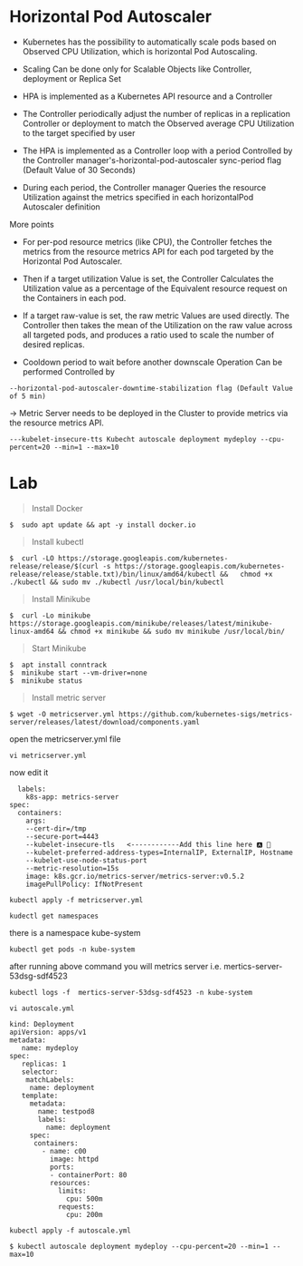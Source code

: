 # Horizontal Pod Autoscaler

- Kubernetes has the possibility to automatically scale pods based on Observed CPU Utilization, which is horizontal Pod Autoscaling.

- Scaling Can be done only for Scalable Objects like Controller, deployment or Replica Set

- HPA is implemented as a Kubernetes API resource and a Controller

- The Controller periodically adjust the number of replicas in a replication Controller or deployment to match the Observed average CPU Utilization to the target specified by user

- The HPA is implemented as a Controller loop with a period Controlled by the Controller manager's-horizontal-pod-autoscaler sync-period flag (Default Value of 30 Seconds)

- During each period, the Controller manager Queries the resource Utilization against the metrics specified in each horizontalPod Autoscaler definition


More points

- For per-pod resource metrics (like CPU), the Controller fetches the metrics from the resource metrics API for each pod targeted by the Horizontal Pod Autoscaler.

-  Then if a target utilization Value is set, the Controller Calculates the Utilization value as a percentage of the Equivalent resource request on the Containers in each pod. 

- If a target raw-value is set, the raw metric Values are used directly. The Controller then takes the mean of the Utilization on the raw value across all targeted pods, and produces a ratio used to scale the number of desired replicas. 

- Cooldown period to wait before another downscale Operation Can be performed Controlled by 

```
--horizontal-pod-autoscaler-downtime-stabilization flag (Default Value of 5 min) 
```

→ Metric Server needs to be deployed in the Cluster to provide metrics via the resource metrics API. 

```
---kubelet-insecure-tts Kubecht autoscale deployment mydeploy --cpu-percent=20 --min=1 --max=10
```


# Lab
> Install Docker
```
$  sudo apt update && apt -y install docker.io
```

> Install kubectl
```
$  curl -LO https://storage.googleapis.com/kubernetes-release/release/$(curl -s https://storage.googleapis.com/kubernetes-release/release/stable.txt)/bin/linux/amd64/kubectl &&   chmod +x ./kubectl && sudo mv ./kubectl /usr/local/bin/kubectl
```

> Install Minikube
```
$  curl -Lo minikube https://storage.googleapis.com/minikube/releases/latest/minikube-linux-amd64 && chmod +x minikube && sudo mv minikube /usr/local/bin/
```

> Start Minikube
```
$  apt install conntrack
$  minikube start --vm-driver=none
$  minikube status
```

> Install metric server

```
$ wget -O metricserver.yml https://github.com/kubernetes-sigs/metrics-server/releases/latest/download/components.yaml
```

open the metricserver.yml file

```
vi metricserver.yml
```

now edit it

```
  labels: 
    k8s-app: metrics-server 
spec: 
  containers: 
    args: 
    --cert-dir=/tmp 
    --secure-port=4443 
    --kubelet-insecure-tls   <------------Add this line here 🅰️ 🥇 
    --kubelet-preferred-address-types=InternalIP, ExternalIP, Hostname 
    --kubelet-use-node-status-port 
    --metric-resolution=15s 
    image: k8s.gcr.io/metrics-server/metrics-server:v0.5.2 
    imagePullPolicy: IfNotPresent
```

```
kubectl apply -f metricserver.yml
```

```
kudectl get namespaces
```

there is a namespace kube-system

```
kubectl get pods -n kube-system
```

after running above command you will metrics server i.e. mertics-server-53dsg-sdf4523

```
kubectl logs -f  mertics-server-53dsg-sdf4523 -n kube-system
```

```
vi autoscale.yml
```

```
kind: Deployment
apiVersion: apps/v1
metadata:
   name: mydeploy
spec:
   replicas: 1
   selector:
    matchLabels:
     name: deployment
   template:
     metadata:
       name: testpod8
       labels:
         name: deployment
     spec:
      containers:
        - name: c00
          image: httpd
          ports:
          - containerPort: 80
          resources:
            limits:
              cpu: 500m
            requests:
              cpu: 200m
```

```
kubectl apply -f autoscale.yml
```



```
$ kubectl autoscale deployment mydeploy --cpu-percent=20 --min=1 --max=10
```

